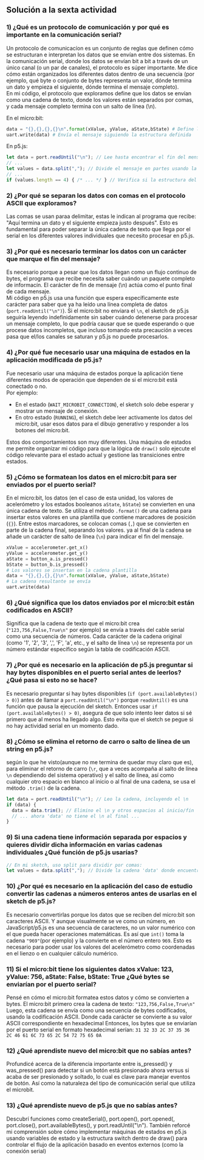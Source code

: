 ## Solución a la sexta actividad
### 1) ¿Qué es un protocolo de comunicación y por qué es importante en la comunicación serial?
Un protocolo de comunicacíon es un conjunto de reglas que definen cómo se estructuran e interpretan los datos que se envían entre dos sistemas. En la comunicación serial, donde los datos se envían bit a bit a través de un único canal (o un par de canales), el protocolo es súper importante. Me dice cómo están organizados los diferentes datos dentro de una secuencia (por ejemplo, qué byte o conjunto de bytes representa un valor, dónde termina un dato y empieza el siguiente, dónde termina el mensaje completo).   
En mi código, el protocolo que exploramos define que los datos se envían como una cadena de texto, donde los valores están separados por comas, y cada mensaje completo termina con un salto de línea (\n).

En el micro:bit:
```Python
data = "{},{},{},{}\n".format(xValue, yValue, aState,bState) # Define la estructura del mensaje
uart.write(data) # Envía el mensaje siguiendo la estructura definida
```  
En p5.js:
``` js
let data = port.readUntil("\n"); // Lee hasta encontrar el fin del mensaje
// ...
let values = data.split(","); // Divide el mensaje en partes usando la coma como separador
// ...
if (values.length == 4) { /* ... */ } // Verifica si la estructura del mensaje es correcta (4 partes)
```
### 2) ¿Por qué se separan los datos con comas en el protocolo ASCII que exploramos?
Las comas se usan paraa delimitar, estas le indican al programa que recibe: "Aquí termina un dato y el siguiente empieza justo después". Esto es fundamental para poder separar la única cadena de texto que llega por el serial en los diferentes valores individuales que necesito procesar en p5.js.

### 3) ¿Por qué es necesario terminar los datos con un carácter que marque el fin del mensaje?
Es necesario porque a pesar que los datos llegan como un flujo continuo de bytes, el programa que recibe necesita saber cuándo un paquete completo de informacín. El carácter de fin de mensaje (\n) actúa como el punto final de cada mensaje.  
Mi código en p5.js usa una función que espera específicamente este carácter para saber que ya ha leído una línea completa de datos (```port.readUntil("\n")```). Si el micro:bit no enviara el ```\n```, el sketch de p5.js seguiría leyendo indefinidamente sin saber cuándo detenerse para procesar un mensaje completo, lo que podría causar que se quede esperando o que procese datos incompletos, que incluso tomando esta precaución a veces pasa que el/los canales se saturan y p5.js no puede procesarlos.

### 4) ¿Por qué fue necesario usar una máquina de estados en la aplicación modificada de p5.js?
Fue necesario usar una máquina de estados porque la aplicación tiene diferentes modos de operación que dependen de si el micro:bit está conectado o no.   
Por ejemplo:
- En el estado (```WAIT_MICROBIT_CONNECTION```), el sketch solo debe esperar y mostrar un mensaje de conexión.
- En otro estado (```RUNNING```), el sketch debe leer activamente los datos del micro:bit, usar esos datos para el dibujo generativo y responder a los botones del micro:bit.

Estos dos comportamientos son muy diferentes. Una máquina de estados me permite organizar mi código para que la lógica de ```draw()``` solo ejecute el código relevante para el estado actual y gestione las transiciones entre estados.

### 5) ¿Cómo se formatean los datos en el micro:bit para ser enviados por el puerto serial?
En el micro:bit, los datos (en el caso de esta unidad, los valores de acelerómetro y los estados booleanos ```aState```, ```bState```) se convierten en una única cadena de texto. Se utiliza el método ```.format()``` de una cadena para insertar estos valores en una plantilla que contiene marcadores de posición (```{}```). Entre estos marcadores, se colocan comas (```,```) que se convierten en parte de la cadena final, separando los valores. ya al final de la cadena se añade un carácter de salto de línea (```\n```) para indicar el fin del mensaje.
```python
xValue = accelerometer.get_x()
yValue = accelerometer.get_y()
aState = button_a.is_pressed()
bState = button_b.is_pressed()
# Los valores se insertan en la cadena plantilla
data = "{},{},{},{}\n".format(xValue, yValue, aState,bState)
# La cadena resultante se envía
uart.write(data)
```

### 6) ¿Qué significa que los datos enviados por el micro:bit están codificados en ASCII?
Significa que la cadena de texto que el micro:bit crea (```"123,756,False,True\n"``` por ejemplo) se envía a través del cable serial como una secuencia de números. Cada carácter de la cadena original (como '1', '2', '3', ',', 'F', 'a', etc., y el salto de línea ```\n```) se representa por un número estándar específico según la tabla de codificación ASCII.

### 7) ¿Por qué es necesario en la aplicación de p5.js preguntar si hay bytes disponibles en el puerto serial antes de leerlos? ¿Qué pasa si esto no se hace?
Es necesario preguntar si hay bytes disponibles (```if (port.availableBytes() > 0)```) antes de llamar a ```port.readUntil("\n")``` porque ```readUntil()``` es una función que pausa la ejecución del sketch. Entonces usar ```if (port.availableBytes() > 0)```, asegura de que solo intento leer datos si sé primero que al menos ha llegado algo. Esto evita que el sketch se pegue si no hay actividad serial en un momento dado.

### 8) ¿Cómo se elimina el retorno de carro o salto de línea de un string en p5.js?  
según lo que he visto(aunque no me termina de quedar muy claro que es), para eliminar el retorno de carro (```\r```, que a veces acompaña al salto de línea ```\n``` dependiendo del sistema operativo) y el salto de línea, así como cualquier otro espacio en blanco al inicio o al final de una cadena, se usa el método ```.trim()``` de la cadena.

```js
let data = port.readUntil("\n"); // Leo la cadena, incluyendo el \n
if (data) {
  data = data.trim(); // Elimino el \n y otros espacios al inicio/fin
  // ... ahora 'data' no tiene el \n al final ...
}
```

### 9) Si una cadena tiene información separada por espacios y quieres dividir dicha información en varias cadenas individuales ¿Qué función de p5.js usarías?
```js
// En mi sketch, uso split para dividir por comas:
let values = data.split(","); // Divide la cadena 'data' donde encuentra ',' y guarda las partes en el array 'values'
```

### 10) ¿Por qué es necesario en la aplicación del caso de estudio convertir las cadenas a números enteros antes de usarlas en el sketch de p5.js?
Es necesario convertirlas porque los datos que se reciben del micro:bit son caracteres ASCII. Y aunque visualmente se ve como un número, en JavaScript/p5.js es una secuencia de caracteres, no un valor numérico con el que pueda hacer operaciones matemáticas. Es así que ```int()``` toma la cadena ```"969"```(por ejemplo) y la convierte en el número entero ```969```. Esto es necesario para poder usar los valores del acelerómetro como coordenadas en el lienzo o en cualquier cálculo numérico.

### 11) Si el micro:bit tiene los siguientes datos xValue: 123, yValue: 756, aState: False, bState: True ¿Qué bytes se enviarían por el puerto serial?
Pensé en cómo el micro:bit formatea estos datos y cómo se convierten a bytes. El micro:bit primero crea la cadena de texto:
```"123,756,False,True\n"``` Luego, esta cadena se envía como una secuencia de bytes codificados, usando la codificación ASCII. Donde cada carácter se convierte a su valor ASCII correspondiente en hexadecimal
Entonces, los bytes que se enviarían por el puerto serial en formato hexadecimal serían:
```31 32 33 2C 37 35 36 2C 46 61 6C 73 65 2C 54 72 75 65 0A```

### 12) ¿Qué aprendiste nuevo del micro:bit que no sabías antes?
Profundicé acerca de la diferencia importante entre is_pressed() y was_pressed() para detectar si un botón está presionado ahora versus si acaba de ser presionado y soltado, lo cual es clave para manejar eventos de botón. Así como la naturaleza del tipo de comunicación serial que utiliza el microbit.

### 13) ¿Qué aprendiste nuevo de p5.js que no sabías antes?
Descubrí funciones como createSerial(), port.open(), port.opened(, port.close(), port.availableBytes(), y port.readUntil("\n"). También reforcé mi comprensión sobre cómo implementar máquinas de estados en p5.js usando variables de estado y la estructura switch dentro de draw() para controlar el flujo de la aplicación basado en eventos externos (como la conexión serial)
